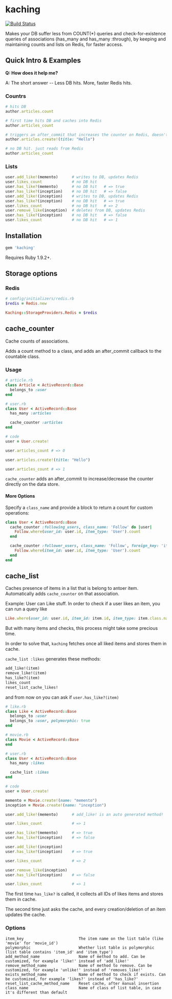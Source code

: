 # kaching

[![Build Status](https://secure.travis-ci.org/elado/kaching.png)](http://travis-ci.org/elado/kaching)

Makes your DB suffer less from COUNT(*) queries and check-for-existence queries of associations (has_many and has_many :through), by keeping and maintaining counts and lists on Redis, for faster access.

## Quick Intro & Examples

**Q: How does it help me?**

A: The short answer -- Less DB hits. More, faster Redis hits.

### Countrs

```ruby
# hits DB
author.articles.count

# first time hits DB and caches into Redis
author.articles_count

# triggers an after_commit that increases the counter on Redis, doesn't run a count query on the DB
author.articles.create!(title: "Hello")

# no DB hit. just reads from Redis
author.articles_count
```

### Lists

```ruby
user.add_like!(memento)      # writes to DB, updates Redis
user.likes_count             # no DB hit
user.has_like?(memento)      # no DB hit   # => true
user.has_like?(inception)    # no DB hit   # => false
user.add_like!(inception)    # writes to DB, updates Redis
user.has_like?(inception)    # no DB hit   # => true
user.likes_count             # no DB hit   # => 2
user.remove_like(inception)  # deletes from DB, updates Redis
user.has_like?(inception)    # no DB hit   # => false
user.likes_count             # no DB hit   # => 1
```

## Installation

```ruby
gem 'kaching'
```

Requires Ruby 1.9.2+.

## Storage options

### Redis

```ruby
# config/initializers/redis.rb
$redis = Redis.new

Kaching::StorageProviders.Redis = $redis
```

## cache_counter

Cache counts of associations.

Adds a count method to a class, and adds an after_commit callback to the countable class.

### Usage

```ruby
# article.rb
class Article < ActiveRecord::Base
  belongs_to :user
end

# user.rb
class User < ActiveRecord::Base
  has_many :articles

  cache_counter :articles
end

# code
user = User.create!

user.articles_count # => 0

user.articles.create!(title: "Hello")

user.articles_count # => 1
```

`cache_counter` adds an after_commit to increase/decrease the counter directly on the data store.


#### More Options

Specify a `class_name` and provide a block to return a count for custom operations:

```ruby
class User < ActiveRecord::Base
  cache_counter :following_users, class_name: 'Follow' do |user|
    Follow.where(user_id: user.id, item_type: 'User').count
  end

  cache_counter :follower_users, class_name: 'Follow', foreign_key: 'item_id' do |user|
    Follow.where(item_id: user.id, item_type: 'User').count
  end
end
```

## cache_list

Caches presence of items in a list that is belong to antoer item. Automatically adds `cache_counter` on that association.

Example: User can Like stuff. In order to check if a user likes an item, you can run a query like

```ruby
Like.where(user_id: user.id, item_id: item.id, item_type: item.class.name).exists?
```

But with many items and checks, this process might take some precious time.

In order to solve that, `kaching` fetches once all liked items and stores them in cache.

`cache_list :likes` generates these methods:

```ruby
add_like!(item)
remove_like!(item)
has_like?(item)              
likes_count              
reset_list_cache_likes!
```

 and from now on you can ask if `user.has_like?(item)`

```ruby
# like.rb
class Like < ActiveRecord::Base
  belongs_to :user
  belongs_to :user, polymorphic: true
end

# movie.rb
class Movie < ActiveRecord::Base
end

# user.rb
class User < ActiveRecord::Base
  has_many :likes

  cache_list :likes
end

# code
user = User.create!

memento = Movie.create!(name: "memento")
inception = Movie.create!(name: "inception")

user.add_like!(memento)      # add_like! is an auto generated method!

user.likes_count             # => 1

user.has_like?(memento)      # => true
user.has_like?(inception)    # => false

user.add_like!(inception)
user.has_like?(inception)    # => true

user.likes_count             # => 2

user.remove_like(inception)
user.has_like?(inception)    # => false

user.likes_count             # => 1
```

The first time `has_like?` is called, it collects all IDs of likes items and stores them in cache.

The second time just asks the cache, and every creation/deletion of an item updates the cache.


### Options


```
item_key						The item name on the list table (like 'movie' for 'movie_id')
polymorphic						Whether list table is polymorphic (list table contains 'item_id' and 'item_type')
add_method_name					Name of method to add. Can be customized, for example 'like!' instead of 'add_like!'
remove_method_name				Name of method to remove. Can be customized, for example 'unlike!' instead of 'removes_like!'
exists_method_name				Name of method to check if exists. Can be customized, for example 'likes?' instead of 'has_like?'
reset_list_cache_method_name	Reset cache, after manual insertion
class_name						Name of class of list table, in case it's different than default
```
